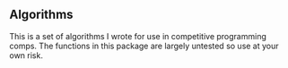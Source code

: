 ## Algorithms

This is a set of algorithms I wrote for use in competitive programming comps.
The functions in this package are largely untested so use at your own risk.

